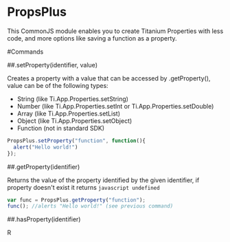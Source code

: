 PropsPlus
=========

This CommonJS module enables you to create Titanium Properties with less code, and more options like saving a function as a property.

#Commands

##.setProperty(identifier, value)

Creates a property with a value that can be accessed by .getProperty(), value can be of the following types:

- String (like Ti.App.Properties.setString)
- Number (like Ti.App.Properties.setInt or Ti.App.Properties.setDouble)
- Array (like Ti.App.Properties.setList)
- Object (like Ti.App.Properties.setObject)
- Function (not in standard SDK)

```javascript
PropsPlus.setProperty("function", function(){
  alert("Hello world!")
});
```

##.getProperty(identifier)

Returns the value of the property identified by the given identifier, if property doesn't exist it returns ```javascript undefined```

```javascript
var func = PropsPlus.getProperty("function");
func(); //alerts "Hello world!" (see previous command)
```

##.hasProperty(identifier)

R
